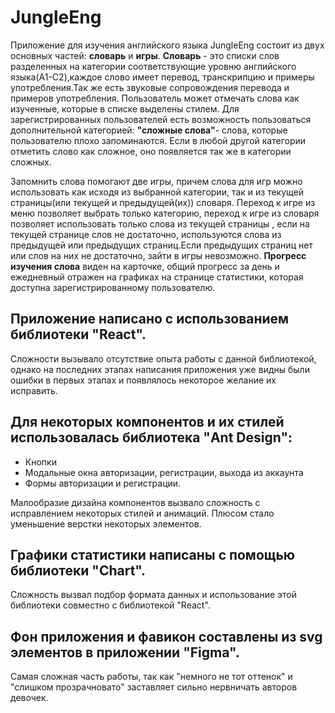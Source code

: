# JungleEng

Приложение для изучения английского языка JungleEng состоит из двух основных частей: **словарь** и **игры**.
**Словарь**  - это списки слов разделенных на категории соответствующие уровню английского языка(A1-C2),каждое слово имеет перевод, транскрипцию и примеры употребления.Так же есть звуковые сопровождения перевода и примеров употребления.
Пользователь может отмечать слова как изученные, которые в списке выделены стилем.
Для зарегистрированных пользователей есть возможность пользоваться дополнительной категорией: **"сложные слова"**- слова, которые пользователю плохо запоминаются. Если в любой другой категории отметить слово как сложное, оно появляется так же в категории сложных.

Запомнить слова помогают две игры, причем слова для игр можно использовать как исходя из выбранной категории, так и из текущей страницы(или текущей и предыдущей(их)) словаря. 
Переход к игре из меню позволяет выбрать только категорию, переход к игре из словаря позволяет использовать только слова из текущей страницы , если на текущей странице слов не достаточно, используются слова из предыдущей или предыдущих страниц.Если предыдущих страниц нет или слов на них не достаточно, зайти в игры невозможно.
**Прогресс изучения слова** виден на карточке, общий прогресс за день и ежедневный отражен на графиках на странице статистики, которая доступна зарегистрированному пользователю.

## Приложение написано с использованием библиотеки "React".
Сложности вызывало отсутствие опыта работы с данной библиотекой, однако на последних этапах написания приложения уже видны были ошибки в первых этапах и появлялось некоторое желание их исправить.
## Для некоторых компонентов и их стилей использовалась библиотека "Ant Design":
- Кнопки
- Модальные окна авторизации, регистрации, выхода из аккаунта
- Формы авторизации и регистрации.

Малообразие дизайна компонентов вызвало сложность с исправлением некоторых стилей и анимаций. Плюсом стало уменьшение верстки некоторых элементов.
## Графики статистики написаны с помощью библиотеки "Chart".
Сложность вызвал подбор формата данных и использование этой библиотеки совместно с библиотекой "React".
## Фон приложения и фавикон составлены из svg элементов в приложении "Figma".
Самая сложная часть работы, так как "немного не тот оттенок" и "слишком прозрачновато" заставляет сильно нервничать авторов девочек.

